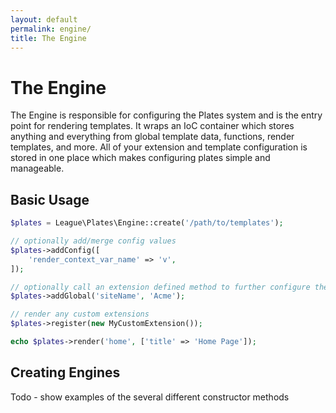 ```yaml
---
layout: default
permalink: engine/
title: The Engine
---
```


The Engine
==========

The Engine is responsible for configuring the Plates system and is the entry point for rendering templates. It wraps an IoC container which stores anything and everything from global template data, functions, render templates, and more. All of your extension and template configuration is stored in one place which makes configuring plates simple and manageable.

## Basic Usage

```php
$plates = League\Plates\Engine::create('/path/to/templates');

// optionally add/merge config values
$plates->addConfig([
    'render_context_var_name' => 'v',
]);

// optionally call an extension defined method to further configure the engine and the extensions
$plates->addGlobal('siteName', 'Acme');

// render any custom extensions
$plates->register(new MyCustomExtension());

echo $plates->render('home', ['title' => 'Home Page']);
```

## Creating Engines

Todo - show examples of the several different constructor methods
